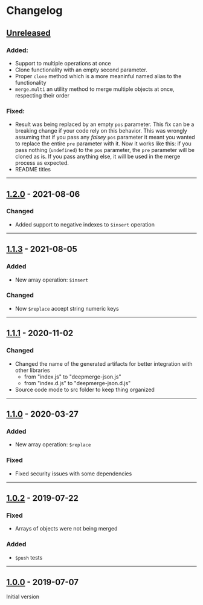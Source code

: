# Changelog

## [Unreleased]

### Added:

-   Support to multiple operations at once
-   Clone functionality with an empty second parameter.
-   Proper `clone` method which is a more meaninful named alias to the functionality
-   `merge.multi` an utility method to merge multiple objects at once, respecting their order

### Fixed:

-   Result was being replaced by an empty `pos` parameter. This fix can be a breaking change if your code rely on this behavior. This was wrongly assuming that if you pass any _falsey_ `pos` parameter it meant you wanted to replace the entire `pre` parameter with it. Now it works like this: if you pass nothing (`undefined`) to the `pos` parameter, the `pre` parameter will be cloned as is. If you pass anything else, it will be used in the merge process as expected.
-   README titles

---

## [1.2.0] - 2021-08-06

### Changed

-   Added support to negative indexes to `$insert` operation

---

## [1.1.3] - 2021-08-05

### Added

-   New array operation: `$insert`

### Changed

-   Now `$replace` accept string numeric keys

---

## [1.1.1] - 2020-11-02

### Changed

-   Changed the name of the generated artifacts for better integration with other libraries
    -   from "index.js" to "deepmerge-json.js"
    -   from "index.d.js" to "deepmerge-json.d.js"
-   Source code mode to src folder to keep thing organized

---

## [1.1.0] - 2020-03-27

### Added

-   New array operation: `$replace`

### Fixed

-   Fixed security issues with some dependencies

---

## [1.0.2] - 2019-07-22

### Fixed

-   Arrays of objects were not being merged

### Added

-   `$push` tests

---

## [1.0.0] - 2019-07-07

Initial version

[unreleased]: https://github.com/kleber-swf/deepmerge-json/tree/develop
[1.2.0]: https://github.com/kleber-swf/deepmerge-json/tree/v1.2.0
[1.1.3]: https://github.com/kleber-swf/deepmerge-json/tree/v1.1.3
[1.1.1]: https://github.com/kleber-swf/deepmerge-json/tree/v1.1.1
[1.1.0]: https://github.com/kleber-swf/deepmerge-json/tree/v1.1.0
[1.0.2]: https://github.com/kleber-swf/deepmerge-json/tree/v1.0.2
[1.0.0]: https://github.com/kleber-swf/deepmerge-json/tree/v1.0.0
